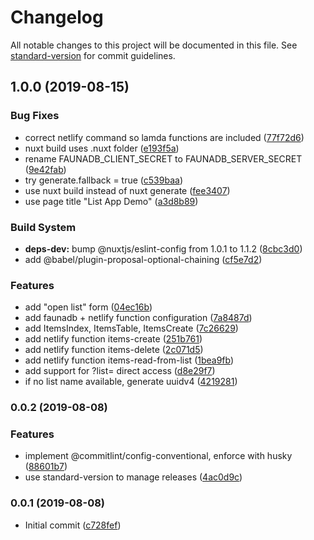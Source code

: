 # Changelog

All notable changes to this project will be documented in this file. See [standard-version](https://github.com/conventional-changelog/standard-version) for commit guidelines.

## 1.0.0 (2019-08-15)


### Bug Fixes

* correct netlify command so lamda functions are included ([77f72d6](https://github.com/CurtisBelt/list-app-demo/commit/77f72d6))
* nuxt build uses .nuxt folder ([e193f5a](https://github.com/CurtisBelt/list-app-demo/commit/e193f5a))
* rename FAUNADB_CLIENT_SECRET to FAUNADB_SERVER_SECRET ([9e42fab](https://github.com/CurtisBelt/list-app-demo/commit/9e42fab))
* try generate.fallback = true ([c539baa](https://github.com/CurtisBelt/list-app-demo/commit/c539baa))
* use nuxt build instead of nuxt generate ([fee3407](https://github.com/CurtisBelt/list-app-demo/commit/fee3407))
* use page title "List App Demo" ([a3d8b89](https://github.com/CurtisBelt/list-app-demo/commit/a3d8b89))


### Build System

* **deps-dev:** bump @nuxtjs/eslint-config from 1.0.1 to 1.1.2 ([8cbc3d0](https://github.com/CurtisBelt/list-app-demo/commit/8cbc3d0))
* add @babel/plugin-proposal-optional-chaining ([cf5e7d2](https://github.com/CurtisBelt/list-app-demo/commit/cf5e7d2))


### Features

* add "open list" form ([04ec16b](https://github.com/CurtisBelt/list-app-demo/commit/04ec16b))
* add faunadb + netlify function configuration ([7a8487d](https://github.com/CurtisBelt/list-app-demo/commit/7a8487d))
* add ItemsIndex, ItemsTable, ItemsCreate ([7c26629](https://github.com/CurtisBelt/list-app-demo/commit/7c26629))
* add netlify function items-create ([251b761](https://github.com/CurtisBelt/list-app-demo/commit/251b761))
* add netlify function items-delete ([2c071d5](https://github.com/CurtisBelt/list-app-demo/commit/2c071d5))
* add netlify function items-read-from-list ([1bea9fb](https://github.com/CurtisBelt/list-app-demo/commit/1bea9fb))
* add support for ?list= direct access ([d8e29f7](https://github.com/CurtisBelt/list-app-demo/commit/d8e29f7))
* if no list name available, generate uuidv4 ([4219281](https://github.com/CurtisBelt/list-app-demo/commit/4219281))



### 0.0.2 (2019-08-08)

### Features

- implement @commitlint/config-conventional, enforce with husky ([88601b7](https://github.com/CurtisBelt/nuxtjs-template/commit/88601b7))
- use standard-version to manage releases ([4ac0d9c](https://github.com/CurtisBelt/nuxtjs-template/commit/4ac0d9c))

### 0.0.1 (2019-08-08)

- Initial commit ([c728fef](https://github.com/CurtisBelt/nuxtjs-template/commit/c728fef))
